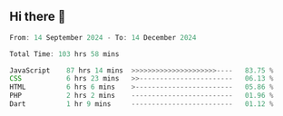 ## Hi there 👋
<!--START_SECTION:Muni-->

```Javascript
From: 14 September 2024 - To: 14 December 2024

Total Time: 103 hrs 58 mins

JavaScript    87 hrs 14 mins  >>>>>>>>>>>>>>>>>>>>>----   83.75 %
CSS           6 hrs 23 mins   >>-----------------------   06.13 %
HTML          6 hrs 6 mins    >------------------------   05.86 %
PHP           2 hrs 2 mins    -------------------------   01.96 %
Dart          1 hr 9 mins     -------------------------   01.12 %
```

<!--END_SECTION:Muni-->
